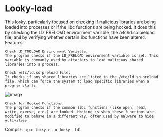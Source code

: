 # Looky-load

This looky, particularly focused on checking if malicious libraries are being loaded into processes or if the libc functions are being hooked. It does this by checking the LD_PRELOAD environment variable, the /etc/ld.so.preload file, and by verifying whether certain libc functions have been altered.
Features:

    Check LD_PRELOAD Environment Variable:
    The program checks if the LD_PRELOAD environment variable is set. This variable is commonly used by attackers to load malicious shared libraries into a process.

    Check /etc/ld.so.preload File:
    It checks if any shared libraries are listed in the /etc/ld.so.preload file, which can force the system to load specific libraries when a program starts.

![image](https://github.com/user-attachments/assets/1f5a7b29-5a1f-4170-9082-288b90dd1703)


    Check for Hooked Functions:
    The program checks if the common libc functions (like open, read, write, execve, etc.) are hooked. Hooking is when these functions are modified to behave in a different way, often used by malware to hide activities.


Compile:
``` gcc looky.c -o looky -ldl```
